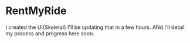 # RentMyRide

I created the UI{Skeletal} I'll be updating that in a few hours. 
ANd I'll detail my process and progress
here soon. 
